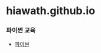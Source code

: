 # hiawath.github.io

### 파이썬 교육

- [파이썬](https://hiawath.notion.site/e93e0255690c4a2b83575b9a695784a9)
